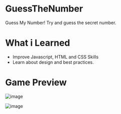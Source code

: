 # GuessTheNumber
Guess My Number! Try and guess the secret number.

# What i Learned
  - Improve Javascript, HTML and CSS Skills
  - Learn about design and best practices.

# Game Preview
![image](https://github.com/EduardoMGuillen/GuessTheNumber/assets/159742202/6e240f66-caf8-4274-90e0-2bfab69f633c)

![image](https://github.com/EduardoMGuillen/GuessTheNumber/assets/159742202/1613f87a-7c14-4964-af9f-3dd6611675c4)

